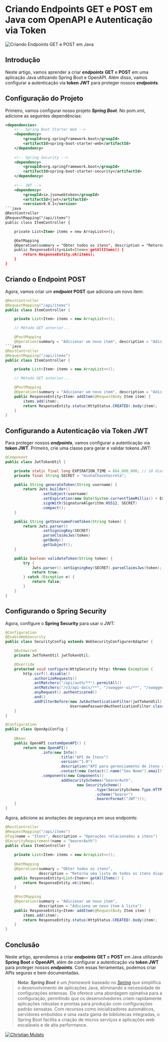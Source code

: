 # Criando Endpoints GET e POST em Java com OpenAPI e Autenticação via Token

![Criando Endpoints GET e POST em Java](/articles/assets/img/2024_08_18_IMAGE_001.png)

## Introdução

Neste artigo, vamos aprender a criar ***endpoints*** **GET** e **POST** em uma aplicação Java utilizando Spring Boot e OpenAPI. Além disso, vamos configurar a autenticação via **token JWT** para proteger nossos ***endpoints***.

## Configuração do Projeto

Primeiro, vamos configurar nosso projeto ***Spring Boot***. No pom.xml, adicione as seguintes dependências:

```xml
<dependencies>
    <!-- Spring Boot Starter Web -->
    <dependency>
        <groupId>org.springframework.boot</groupId>
        <artifactId>spring-boot-starter-web</artifactId>
    </dependency>
    
    <!-- Spring Security -->
    <dependency>
        <groupId>org.springframework.boot</groupId>
        <artifactId>spring-boot-starter-security</artifactId>
    </dependency>
    
    <!-- JWT -->
    <dependency>
        <groupId>io.jsonwebtoken</groupId>
        <artifactId>jjwt</artifactId>
        <version>0.9.1</version>
```java
@RestController
@RequestMapping("/api/items")
public class ItemController {

    private List<Item> items = new ArrayList<>();

    @GetMapping
    @Operation(summary = "Obter todos os itens", description = "Retorna uma lista de todos os itens disponíveis")
    public ResponseEntity<List<Item>> getAllItems() {
        return ResponseEntity.ok(items);
    }
}
```

## Criando o Endpoint POST

Agora, vamos criar um ***endpoint*** **POST** que adiciona um novo item:

```java
@RestController
@RequestMapping("/api/items")
public class ItemController {

    private List<Item> items = new ArrayList<>();

    // Método GET anterior...

    @PostMapping
    @Operation(summary = "Adicionar um novo item", description = "Adiciona um novo item à lista")
```java
@RestController
@RequestMapping("/api/items")
public class ItemController {

    private List<Item> items = new ArrayList<>();

    // Método GET anterior...

    @PostMapping
    @Operation(summary = "Adicionar um novo item", description = "Adiciona um novo item à lista")
    public ResponseEntity<Item> addItem(@RequestBody Item item) {
        items.add(item);
        return ResponseEntity.status(HttpStatus.CREATED).body(item);
    }
}
```

## Configurando a Autenticação via Token JWT

Para proteger nossos ***endpoints***, vamos configurar a autenticação via **token JWT**. Primeiro, crie uma classe para gerar e validar tokens JWT:

```java
@Component
public class JwtTokenUtil {

    private static final long EXPIRATION_TIME = 864_000_000; // 10 dias
    private final String SECRET = "minhaChaveSecreta";

    public String generateToken(String username) {
        return Jwts.builder()
                .setSubject(username)
                .setExpiration(new Date(System.currentTimeMillis() + EXPIRATION_TIME))
                .signWith(SignatureAlgorithm.HS512, SECRET)
                .compact();
    }

    public String getUsernameFromToken(String token) {
        return Jwts.parser()
                .setSigningKey(SECRET)
                .parseClaimsJws(token)
                .getBody()
                .getSubject();
    }

    public boolean validateToken(String token) {
        try {
            Jwts.parser().setSigningKey(SECRET).parseClaimsJws(token);
            return true;
        } catch (Exception e) {
            return false;
        }
    }
}
```

## Configurando o Spring Security

Agora, configure o **Spring Security** para usar o JWT:

```java
@Configuration
@EnableWebSecurity
public class SecurityConfig extends WebSecurityConfigurerAdapter {

    @Autowired
    private JwtTokenUtil jwtTokenUtil;

    @Override
    protected void configure(HttpSecurity http) throws Exception {
        http.csrf().disable()
            .authorizeRequests()
            .antMatchers("/api/auth/**").permitAll()
            .antMatchers("/v3/api-docs/**", "/swagger-ui/**", "/swagger-ui.html").permitAll()
            .anyRequest().authenticated()
            .and()
            .addFilterBefore(new JwtAuthenticationFilter(jwtTokenUtil), 
                             UsernamePasswordAuthenticationFilter.class);
    }
}
```

```java
@Configuration
public class OpenApiConfig {
    
    @Bean
    public OpenAPI customOpenAPI() {
        return new OpenAPI()
                .info(new Info()
                        .title("API de Itens")
                        .version("1.0")
                        .description("API para gerenciamento de itens com autenticação JWT")
                        .contact(new Contact().name("Seu Nome").email("seu.email@exemplo.com")))
                .components(new Components()
                        .addSecuritySchemes("bearerAuth", 
                                new SecurityScheme()
                                        .type(SecurityScheme.Type.HTTP)
                                        .scheme("bearer")
                                        .bearerFormat("JWT")));
    }
}
```

Agora, adicione as anotações de segurança em seus endpoints:

```java
@RestController
@RequestMapping("/api/items")
@Tag(name = "Itens", description = "Operações relacionadas a itens")
@SecurityRequirement(name = "bearerAuth")
public class ItemController {
    
    private List<Item> items = new ArrayList<>();
    
    @GetMapping
    @Operation(summary = "Obter todos os itens", 
               description = "Retorna uma lista de todos os itens disponíveis")
    public ResponseEntity<List<Item>> getAllItems() {
        return ResponseEntity.ok(items);
    }
    
    @PostMapping
    @Operation(summary = "Adicionar um novo item", 
               description = "Adiciona um novo item à lista")
    public ResponseEntity<Item> addItem(@RequestBody Item item) {
        items.add(item);
        return ResponseEntity.status(HttpStatus.CREATED).body(item);
    }
}
```

## Conclusão

Neste artigo, aprendemos a criar ***endpoints*** **GET** e **POST** em Java utilizando **Spring Boot** e **OpenAPI**, além de configurar a autenticação via **token JWT** para proteger nossos ***endpoints***. Com essas ferramentas, podemos criar APIs seguras e bem documentadas.

> **Nota:** ***Spring Boot*** é um *framework* baseado no [*Spring*](https://spring.io/) que simplifica o desenvolvimento de aplicações Java, eliminando a necessidade de configurações extensas. Ele oferece uma abordagem opinativa para a configuração, permitindo que os desenvolvedores criem rapidamente aplicações robustas e prontas para produção com configurações padrão sensatas. Com recursos como inicializadores automáticos, servidores embutidos e uma vasta gama de bibliotecas integradas, o Spring Boot facilita a criação de micros serviços e aplicações web escaláveis e de alta performance.

[![Christian Mulato](/articles/assets/img/foto_chri.jpg)](https://www.linkedin.com/in/chmulato/)

